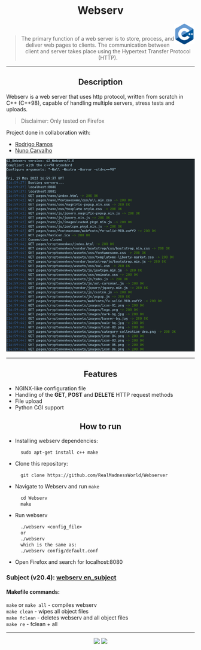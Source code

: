 <div align=center>
  <h1>
    Webserv
  </h1>
<img src="https://github.com/devicons/devicon/blob/master/icons/cplusplus/cplusplus-original.svg" title="CPP" alt="CPP Logo" width="55" height="55" align="right" />&nbsp;  

> The primary function of a web server is to store, process, and deliver web pages to
> clients. The communication between client and server takes place using the Hypertext Transfer Protocol (HTTP).
</div>

---

<h2 align=center>
	Description
</h2>

 <p> Webserv is a web server that uses http protocol, written from scratch in C++ (C++98), capable of handling multiple servers, stress tests and uploads. </p>
 
> Disclaimer: Only tested on Firefox

Project done in collaboration with:  
- [Rodrigo Ramos](https://github.com/ramos21rodrigo)  
- [Nuno Carvalho](https://github.com/Kuninoto)  

![](./extras/logs_showcase.png)

---

<h2 align=center>
	Features
</h2>

- NGINX-like configuration file
- Handling of the **GET**, **POST** and **DELETE** HTTP request methods  
- File upload  
- Python CGI support   

<h2 align=center>
	How to run
</h2>

- Installing webserv dependencies:  

		sudo apt-get install c++ make  
- Clone this repository:  

		git clone https://github.com/RealMadnessWorld/Webserver
- Navigate to Webserv and run `make`

		cd Webserv
		make
- Run webserv

		./webserv <config_file>
		or
		./webserv
		which is the same as:
		./webserv config/default.conf

- Open Firefox and search for localhost:8080

###  Subject (v20.4): [webserv en_subject](./extras/en.subject_webserv.pdf)

<h4>
  Makefile commands:
</h4>

`make` or `make all` - compiles webserv  
`make clean` - wipes all object files  
`make fclean` - deletes webserv and all object files  
`make re` - fclean  + all  

---

<div align="center">
	<img src="https://user-images.githubusercontent.com/76601093/193692098-d4b16956-1dab-40b8-9aae-31b254efc5ee.jpg" width=340> <img src="https://github.com/RealMadnessWorld/Inception/assets/76601093/b9621474-0a34-4e08-be66-426ab97e8232">

</div>
